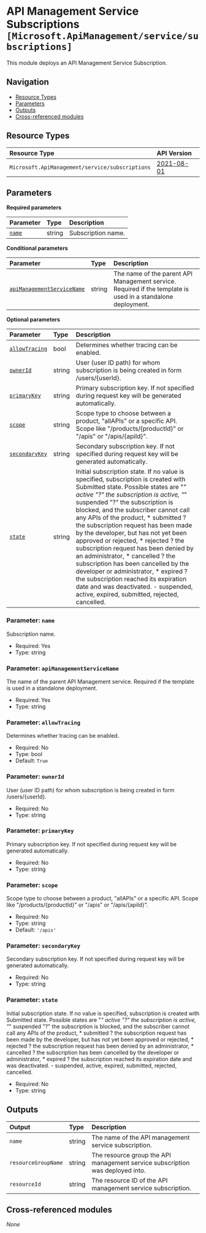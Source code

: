 # API Management Service Subscriptions `[Microsoft.ApiManagement/service/subscriptions]`

This module deploys an API Management Service Subscription.

## Navigation

- [Resource Types](#Resource-Types)
- [Parameters](#Parameters)
- [Outputs](#Outputs)
- [Cross-referenced modules](#Cross-referenced-modules)

## Resource Types

| Resource Type | API Version |
| :-- | :-- |
| `Microsoft.ApiManagement/service/subscriptions` | [2021-08-01](https://learn.microsoft.com/en-us/azure/templates/Microsoft.ApiManagement/2021-08-01/service/subscriptions) |

## Parameters

**Required parameters**

| Parameter | Type | Description |
| :-- | :-- | :-- |
| [`name`](#parameter-name) | string | Subscription name. |

**Conditional parameters**

| Parameter | Type | Description |
| :-- | :-- | :-- |
| [`apiManagementServiceName`](#parameter-apimanagementservicename) | string | The name of the parent API Management service. Required if the template is used in a standalone deployment. |

**Optional parameters**

| Parameter | Type | Description |
| :-- | :-- | :-- |
| [`allowTracing`](#parameter-allowtracing) | bool | Determines whether tracing can be enabled. |
| [`ownerId`](#parameter-ownerid) | string | User (user ID path) for whom subscription is being created in form /users/{userId}. |
| [`primaryKey`](#parameter-primarykey) | string | Primary subscription key. If not specified during request key will be generated automatically. |
| [`scope`](#parameter-scope) | string | Scope type to choose between a product, "allAPIs" or a specific API. Scope like "/products/{productId}" or "/apis" or "/apis/{apiId}". |
| [`secondaryKey`](#parameter-secondarykey) | string | Secondary subscription key. If not specified during request key will be generated automatically. |
| [`state`](#parameter-state) | string | Initial subscription state. If no value is specified, subscription is created with Submitted state. Possible states are "*" active "?" the subscription is active, "*" suspended "?" the subscription is blocked, and the subscriber cannot call any APIs of the product, * submitted ? the subscription request has been made by the developer, but has not yet been approved or rejected, * rejected ? the subscription request has been denied by an administrator, * cancelled ? the subscription has been cancelled by the developer or administrator, * expired ? the subscription reached its expiration date and was deactivated. - suspended, active, expired, submitted, rejected, cancelled. |

### Parameter: `name`

Subscription name.

- Required: Yes
- Type: string

### Parameter: `apiManagementServiceName`

The name of the parent API Management service. Required if the template is used in a standalone deployment.

- Required: Yes
- Type: string

### Parameter: `allowTracing`

Determines whether tracing can be enabled.

- Required: No
- Type: bool
- Default: `True`

### Parameter: `ownerId`

User (user ID path) for whom subscription is being created in form /users/{userId}.

- Required: No
- Type: string

### Parameter: `primaryKey`

Primary subscription key. If not specified during request key will be generated automatically.

- Required: No
- Type: string

### Parameter: `scope`

Scope type to choose between a product, "allAPIs" or a specific API. Scope like "/products/{productId}" or "/apis" or "/apis/{apiId}".

- Required: No
- Type: string
- Default: `'/apis'`

### Parameter: `secondaryKey`

Secondary subscription key. If not specified during request key will be generated automatically.

- Required: No
- Type: string

### Parameter: `state`

Initial subscription state. If no value is specified, subscription is created with Submitted state. Possible states are "*" active "?" the subscription is active, "*" suspended "?" the subscription is blocked, and the subscriber cannot call any APIs of the product, * submitted ? the subscription request has been made by the developer, but has not yet been approved or rejected, * rejected ? the subscription request has been denied by an administrator, * cancelled ? the subscription has been cancelled by the developer or administrator, * expired ? the subscription reached its expiration date and was deactivated. - suspended, active, expired, submitted, rejected, cancelled.

- Required: No
- Type: string


## Outputs

| Output | Type | Description |
| :-- | :-- | :-- |
| `name` | string | The name of the API management service subscription. |
| `resourceGroupName` | string | The resource group the API management service subscription was deployed into. |
| `resourceId` | string | The resource ID of the API management service subscription. |

## Cross-referenced modules

_None_

